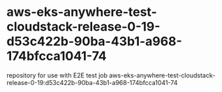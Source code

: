 # aws-eks-anywhere-test-cloudstack-release-0-19-d53c422b-90ba-43b1-a968-174bfcca1041-74
repository for use with E2E test job aws-eks-anywhere-test-cloudstack-release-0-19:d53c422b-90ba-43b1-a968-174bfcca1041-74
